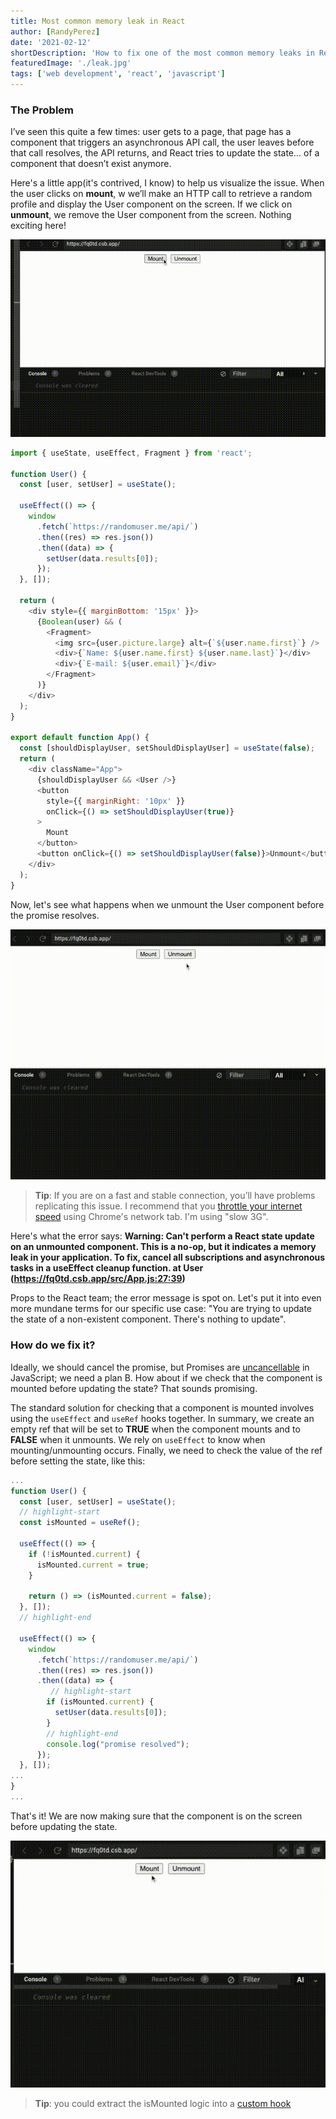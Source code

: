 ```yaml
---
title: Most common memory leak in React
author: [RandyPerez]
date: '2021-02-12'
shortDescription: 'How to fix one of the most common memory leaks in React applications'
featuredImage: './leak.jpg'
tags: ['web development', 'react', 'javascript']
---
```


### The Problem

I’ve seen this quite a few times: user gets to a page, that page has a component that triggers an asynchronous API call, the user leaves before that call resolves, the API returns, and React tries to update the state... of a component that doesn’t exist anymore.

Here's a little app(it's contrived, I know) to help us visualize the issue. When the user clicks on **mount**, w we’ll make an HTTP call to retrieve a random profile and display the User component on the screen. If we click on **unmount**, we remove the User component from the screen. Nothing exciting here!

![application displaying random user profile](videofixes.gif)

```javascript
import { useState, useEffect, Fragment } from 'react';

function User() {
  const [user, setUser] = useState();

  useEffect(() => {
    window
      .fetch(`https://randomuser.me/api/`)
      .then((res) => res.json())
      .then((data) => {
        setUser(data.results[0]);
      });
  }, []);

  return (
    <div style={{ marginBottom: '15px' }}>
      {Boolean(user) && (
        <Fragment>
          <img src={user.picture.large} alt={`${user.name.first}`} />
          <div>{`Name: ${user.name.first} ${user.name.last}`}</div>
          <div>{`E-mail: ${user.email}`}</div>
        </Fragment>
      )}
    </div>
  );
}

export default function App() {
  const [shouldDisplayUser, setShouldDisplayUser] = useState(false);
  return (
    <div className="App">
      {shouldDisplayUser && <User />}
      <button
        style={{ marginRight: '10px' }}
        onClick={() => setShouldDisplayUser(true)}
      >
        Mount
      </button>
      <button onClick={() => setShouldDisplayUser(false)}>Unmount</button>
    </div>
  );
}
```

Now, let's see what happens when we unmount the User component before the promise resolves.

![application showing the error state](videoError.gif)

> **Tip**: If you are on a fast and stable connection, you’ll have problems replicating this issue. I recommend that you [throttle your internet speed](https://developers.google.com/web/tools/chrome-devtools/network#throttle) using Chrome's network tab. I'm using "slow 3G".

Here's what the error says: **Warning: Can't perform a React state update on an unmounted component. This is a no-op, but it indicates a memory leak in your application. To fix, cancel all subscriptions and asynchronous tasks in a useEffect cleanup function. at User (https://fq0td.csb.app/src/App.js:27:39)**

Props to the React team; the error message is spot on. Let's put it into even more mundane terms for our specific use case: "You are trying to update the state of a non-existent component. There's nothing to update".

### How do we fix it?

Ideally, we should cancel the promise, but Promises are [uncancellable](https://stackoverflow.com/questions/29478751/cancel-a-vanilla-ecmascript-6-promise-chain) in JavaScript; we need a plan B. How about if we check that the component is mounted before updating the state? That sounds promising.

The standard solution for checking that a component is mounted involves using the `useEffect` and `useRef` hooks together. In summary, we create an empty ref that will be set to **TRUE** when the component mounts and to **FALSE** when it unmounts. We rely on `useEffect` to know when mounting/unmounting occurs. Finally, we need to check the value of the ref before setting the state, like this:

```javascript
...
function User() {
  const [user, setUser] = useState();
  // highlight-start
  const isMounted = useRef();

  useEffect(() => {
    if (!isMounted.current) {
      isMounted.current = true;
    }

    return () => (isMounted.current = false);
  }, []);
  // highlight-end

  useEffect(() => {
    window
      .fetch(`https://randomuser.me/api/`)
      .then((res) => res.json())
      .then((data) => {
	     // highlight-start
        if (isMounted.current) {
          setUser(data.results[0]);
        }
        // highlight-end
        console.log("promise resolved");
      });
  }, []);
...
}
...
```

That's it! We are now making sure that the component is on the screen before updating the state.

![application displaying random user profile](realProblemSolved.gif)

> **Tip**: you could extract the isMounted logic into a [custom hook](https://gist.github.com/jaydenseric/a67cfb1b809b1b789daa17dfe6f83daa)
